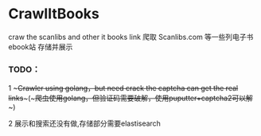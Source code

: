 # CrawlItBooks

craw the scanlibs and other it books link
爬取 Scanlibs.com 等一些列电子书ebook站 存储并展示

### TODO：

1 ~~~Crawler using golang，but need crack the captcha can get the real links~~~(~~~爬虫使用golang，但验证码需要破解，使用puputter+captcha2可以解~~~) 

2 展示和搜索还没有做,存储部分需要elastisearch
    
   
